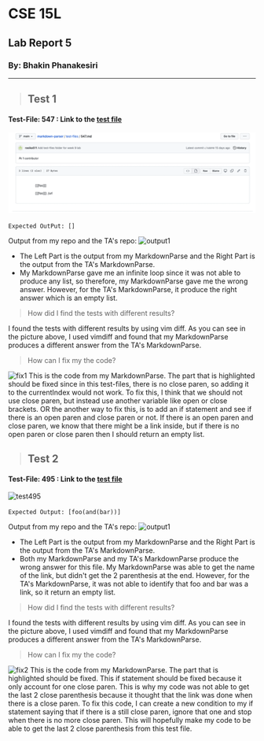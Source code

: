 # CSE 15L
## Lab Report 5
### By: Bhakin Phanakesiri 
---
> ## Test 1 

#### Test-File: 547 : Link to the [test file](https://github.com/nidhidhamnani/markdown-parser/blob/main/test-files/547.md) 


![test191](Test547.png)

```Expected OutPut: [] ```

Output from my repo and the TA's repo: 
![output1](output1.png)
- The Left Part is the output from my MarkdownParse and the Right Part is the output from the TA's MarkdownParse. 
- My MarkdownParse gave me an infinite loop since it was not able to produce any list, so therefore, my MarkdownParse gave me the wrong answer. However, for the TA's MarkdownParse, it produce the right answer which is an empty list.


> How did I find the tests with different results? 

I found the tests with different results by using vim diff. As you can see in the picture above, I used vimdiff and found that my MarkdownParse produces a different answer from the TA's MarkdownParse.  

>How can I fix my the code? 

![fix1](FixCode1.png)
This is the code from my MarkdownParse. The part that is highlighted should be fixed since in this test-files, there is no close paren, so adding it to the currentIndex would not work. To fix this, I think that we should not use close paren, but instead use another variable like open or close brackets. OR the another way to fix this, is to add an if statement and see if there is an open paren and close paren or not. If there is an open paren and close paren, we know that there might be a link inside, but if there is no open paren or close paren then I should return an empty list. 


> ## Test 2

#### Test-File: 495 : Link to the [test file](https://github.com/nidhidhamnani/markdown-parser/blob/main/test-files/495.md) 

![test495](Test495.png)

```Expected Output: [foo(and(bar))]```

Output from my repo and the TA's repo: 
![output1](output2.png)
- The Left Part is the output from my MarkdownParse and the Right Part is the output from the TA's MarkdownParse. 
- Both my MarkdownParse and my TA's MarkdownParse produce the wrong answer for this file. My MarkdownParse was able to get the name of the link, but didn't get the 2 parenthesis at the end. However, for the TA's MarkdownParse, it was not able to identify that foo and bar was a link, so it return an empty list. 

> How did I find the tests with different results? 

I found the tests with different results by using vim diff. As you can see in the picture above, I used vimdiff and found that my MarkdownParse produces a different answer from the TA's MarkdownParse.  

>How can I fix my the code? 

![fix2](FixCode2.png)
This is the code from my MarkdownParse. The part that is highlighted should be fixed. This if statement should be fixed because it only account for one close paren. This is why my code was not able to get the last 2 close parenthesis because it thought that the link was done when there is a close paren. To fix this code, I can create a new condition to my if statement saying that if there is a still close paren, ignore that one and stop when there is no more close paren. This will hopefully make my code to be able to get the last 2 close parenthesis from this test file. 